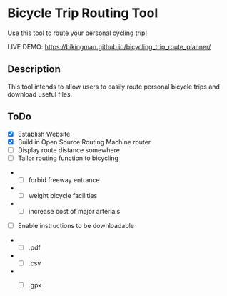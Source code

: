 

# Bicycle Trip Routing Tool

Use this tool to route your personal cycling trip! 

LIVE DEMO: 
https://bikingman.github.io/bicycling_trip_route_planner/

## Description 
 This tool intends to allow users to easily route personal bicycle trips and download useful files. 
 
## ToDo
 
 * [x] Establish Website
 * [x] Build in Open Source Routing Machine router
 * [ ] Display route distance somewhere
 * [ ] Tailor routing function to bicycling
 - - [ ] forbid freeway entrance 
 - - [ ] weight bicycle facilities
 - - [ ] increase cost of major arterials
 * [ ] Enable instructions to be downloadable 
 - - [ ] .pdf
 - - [ ] .csv
 - - [ ] .gpx
  
  
